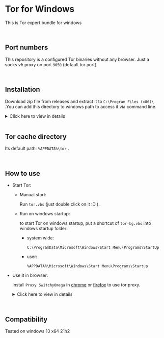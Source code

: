 # Tor for Windows

This is Tor expert bundle for windows

<br/>

## Port numbers

This repository is a configured Tor binaries without any browser. Just a socks v5 proxy on port `9050` (default tor port).

<br/>

## Installation

Download zip file from releases and extract it to `C:\Program Files (x86)\` .You can add this directory to windows path to access it via command line.

<details>
<summary>Click here to view in details</summary>

![](images/installation-directory.png)

</details>
<br/>

## Tor cache directory

Its default path: `%APPDATA%\tor` .

<br/>

## How to use

-   Start Tor:

    -   Manual start:

        Run `tor.vbs` (just double click on it :D ).

    -   Run on windows startup:

        to start Tor on windows startup, put a shortcut of `tor-bg.vbs` into windows startup folder:

        -   system wide:

            ```
            C:\ProgramData\Microsoft\Windows\Start Menu\Programs\StartUp
            ```

        -   user:

            ```
            %APPDATA%\Microsoft\Windows\Start Menu\Programs\Startup
            ```

-   Use it in browser:

    Install `Proxy SwitchyOmega` in [chrome](https://chrome.google.com/webstore/detail/proxy-switchyomega/padekgcemlokbadohgkifijomclgjgif) or [firefox](https://addons.mozilla.org/en-GB/firefox/addon/switchyomega/) to use tor proxy.

    <details>
    <summary>Click here to view in details</summary>

    ![](images/SwitchyOmega-1.png)

    ![](images/SwitchyOmega-2.png)

    ![](images/SwitchyOmega-3.png)

    ![](images/SwitchyOmega-4.png)

    ![](images/SwitchyOmega-5.png)
    </details>

<br/>

## Compatibility

Tested on windows 10 x64 21h2
